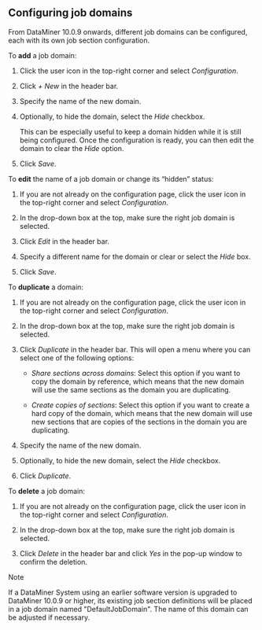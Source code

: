## Configuring job domains

From DataMiner 10.0.9 onwards, different job domains can be configured, each with its own job section configuration.

To **add** a job domain:

1. Click the user icon in the top-right corner and select *Configuration*.

2. Click *+ New* in the header bar.

3. Specify the name of the new domain.

4. Optionally, to hide the domain, select the *Hide* checkbox.

    This can be especially useful to keep a domain hidden while it is still being configured. Once the configuration is ready, you can then edit the domain to clear the *Hide* option.

5. Click *Save*.

To **edit** the name of a job domain or change its “hidden” status:

1. If you are not already on the configuration page, click the user icon in the top-right corner and select *Configuration*.

2. In the drop-down box at the top, make sure the right job domain is selected.

3. Click *Edit* in the header bar.

4. Specify a different name for the domain or clear or select the *Hide* box.

5. Click *Save*.

To **duplicate** a domain:

1. If you are not already on the configuration page, click the user icon in the top-right corner and select *Configuration*.

2. In the drop-down box at the top, make sure the right job domain is selected.

3. Click *Duplicate* in the header bar. This will open a menu where you can select one of the following options:

    - *Share sections across domains*: Select this option if you want to copy the domain by reference, which means that the new domain will use the same sections as the domain you are duplicating.

    - *Create copies of sections*: Select this option if you want to create a hard copy of the domain, which means that the new domain will use new sections that are copies of the sections in the domain you are duplicating.

4. Specify the name of the new domain.

5. Optionally, to hide the new domain, select the *Hide* checkbox.

6. Click *Duplicate*.

To **delete** a job domain:

1. If you are not already on the configuration page, click the user icon in the top-right corner and select *Configuration*.

2. In the drop-down box at the top, make sure the right job domain is selected.

3. Click *Delete* in the header bar and click *Yes* in the pop-up window to confirm the deletion.

> [!NOTE]
> If a DataMiner System using an earlier software version is upgraded to DataMiner 10.0.9 or higher, its existing job section definitions will be placed in a job domain named "DefaultJobDomain". The name of this domain can be adjusted if necessary.
>
